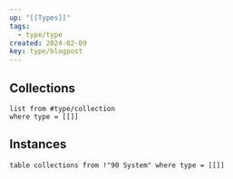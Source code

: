 ```yaml
---
up: "[[Types]]"
tags:
  - type/type
created: 2024-02-09
key: type/blogpost
---
```

## Collections
```dataview
list from #type/collection 
where type = [[]]
```
## Instances
```dataview
table collections from !"90 System" where type = [[]]
```

